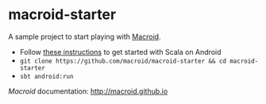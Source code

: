 macroid-starter
===============

A sample project to start playing with [Macroid](https://github.com/macroid/macroid).

* Follow [these instructions](http://macroid.github.io/ScalaOnAndroid.html) to get started with Scala on Android
* `git clone https://github.com/macroid/macroid-starter && cd macroid-starter`
* `sbt android:run`

*Macroid* documentation: http://macroid.github.io
